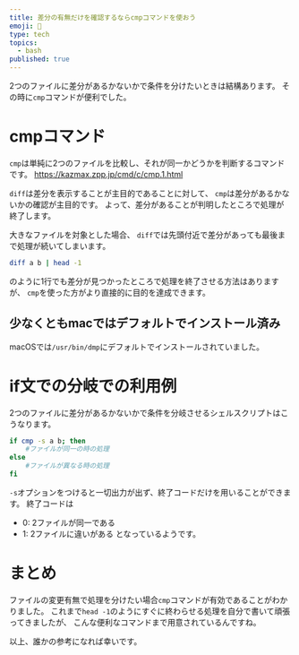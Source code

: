 ```yaml
---
title: 差分の有無だけを確認するならcmpコマンドを使おう
emoji: 🤗
type: tech
topics:
  - bash
published: true
---
```

2つのファイルに差分があるかないかで条件を分けたいときは結構あります。
その時に`cmp`コマンドが便利でした。
# cmpコマンド
`cmp`は単純に2つのファイルを比較し、それが同一かどうかを判断するコマンドです。
https://kazmax.zpp.jp/cmd/c/cmp.1.html

`diff`は差分を表示することが主目的であることに対して、
`cmp`は差分があるかないかの確認が主目的です。
よって、差分があることが判明したところで処理が終了します。

大きなファイルを対象とした場合、
`diff`では先頭付近で差分があっても最後まで処理が続いてしまいます。
```bash
diff a b | head -1
```
のように1行でも差分が見つかったところで処理を終了させる方法はありますが、
`cmp`を使った方がより直接的に目的を達成できます。
## 少なくともmacではデフォルトでインストール済み
macOSでは`/usr/bin/dmp`にデフォルトでインストールされていました。
# if文での分岐での利用例
2つのファイルに差分があるかないかで条件を分岐させるシェルスクリプトはこうなります。
```bash
if cmp -s a b; then
    #ファイルが同一の時の処理
else
    #ファイルが異なる時の処理
fi
```
`-s`オプションをつけると一切出力が出ず、終了コードだけを用いることができます。
終了コードは
- 0: 2ファイルが同一である
- 1: 2ファイルに違いがある
となっているようです。
# まとめ
ファイルの変更有無で処理を分けたい場合`cmp`コマンドが有効であることがわかりました。
これまで`head -1`のようにすぐに終わらせる処理を自分で書いて頑張ってきましたが、
こんな便利なコマンドまで用意されているんですね。

以上、誰かの参考になれば幸いです。